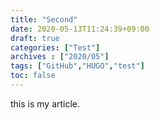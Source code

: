 ```yaml
---
title: "Second"
date: 2020-05-13T11:24:39+09:00
draft: true
categories: ["Test"]
archives : ["2020/05"]
tags: ["GitHub","HUGO","test"]
toc: false
---
```



this is my article.
